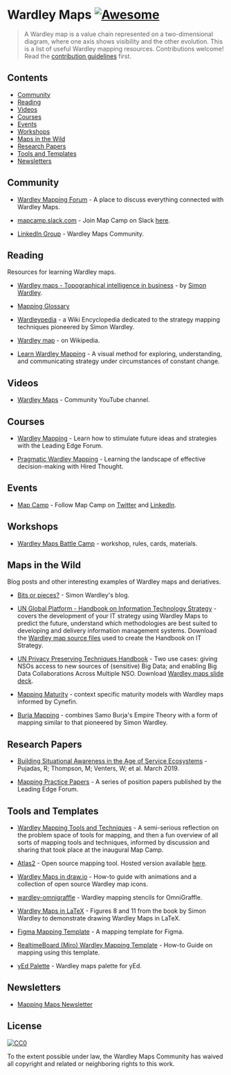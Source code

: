 # Wardley Maps  [![Awesome](https://awesome.re/badge.svg)](https://awesome.re)

> A Wardley map is a value chain represented on a two-dimensional diagram, where one axis shows visibility and the other evolution.
This is a list of useful Wardley mapping resources. Contributions welcome! Read the [contribution guidelines](contributing.md) first.

## Contents

- [Community](#community)
- [Reading](#reading)
- [Videos](#videos)
- [Courses](#courses)
- [Events](#events)
- [Workshops](#workshops)
- [Maps in the Wild](#maps-in-the-wild)
- [Research Papers](#research-papers)
- [Tools and Templates](#tools-and-templates)
- [Newsletters](#newsletters)

## Community

- [Wardley Mapping Forum](https://community.wardleymaps.com/) - A place to discuss everything connected with Wardley Maps.

- [mapcamp.slack.com](https://mapcamp.slack.com/) - Join Map Camp on Slack [here](https://map-camp-slack-invite.herokuapp.com/).

- [LinkedIn Group](https://www.linkedin.com/groups/13604539/) - Wardley Maps Community.

## Reading

Resources for learning Wardley maps.

- [Wardley maps - Topographical intelligence in business](https://medium.com/wardleymaps) - by [Simon Wardley](https://twitter.com/swardley).

- [Mapping Glossary](https://community.wardleymaps.com/t/mapping-glossary/280)

- [Wardleypedia](http://wardleypedia.org/mediawiki/index.php/Main_Page) - a Wiki Encyclopedia dedicated to the strategy mapping techniques pioneered by Simon Wardley.

- [Wardley map](https://en.wikipedia.org/wiki/Wardley_map) - on Wikipedia.

- [Learn Wardley Mapping](https://learnwardleymapping.com/) - A visual method for exploring, understanding, and communicating strategy under circumstances of constant change.

## Videos

- [Wardley Maps](https://www.youtube.com/c/WardleyMaps) - Community YouTube channel.

## Courses

- [Wardley Mapping](https://learn.leadingedgeforum.com/p/wardley-mapping/?product_id=277424) - Learn how to stimulate future ideas and strategies with the Leading Edge Forum.

- [Pragmatic Wardley Mapping](https://learn.hiredthought.com/p/wardley-mapping) - Learning the landscape of effective decision-making with Hired Thought.

## Events

- [Map Camp](https://www.map-camp.com/) - Follow Map Camp on [Twitter](https://twitter.com/map_camp) and [LinkedIn](https://www.linkedin.com/company/map-camp/).

## Workshops

- [Wardley Maps Battle Camp](https://github.com/simalexan/battlecamp) - workshop, rules, cards, materials.

## Maps in the Wild

Blog posts and other interesting examples of Wardley maps and deriatives.

- [Bits or pieces?](https://blog.gardeviance.org/) - Simon Wardley's blog.

- [UN Global Platform - Handbook on Information Technology Strategy](https://marketplace.officialstatistics.org/un-global-platform-handbook-on-information-technology-strategy) - covers the development of your IT strategy using Wardley Maps to predict the future, understand which methodologies are best suited to developing and delivery information management systems. Download the [Wardley map source files](https://marketplace.officialstatistics.org/template-wardley-maps) used to create the Handbook on IT Strategy.

- [UN Privacy Preserving Techniques Handbook](https://marketplace.officialstatistics.org/privacy-preserving-techniques-handbook) - Two use cases: giving NSOs access to new sources of (sensitive) Big Data; and enabling Big Data Collaborations Across Multiple NSO. Download [Wardley maps slide deck](https://docs.google.com/presentation/d/1hIcTcwp7SEnh3SEfRCiJ7SDPZGeFRWLhzHYDDkSfKTc).

- [Mapping Maturity](https://maturitymapping.com/) - context specific maturity models with Wardley maps informed by Cynefin.

- [Burja Mapping](https://medium.com/@tasshin/why-map-power-e97969527d57) - combines Samo Burja's Empire Theory with a form of mapping similar to that pioneered by Simon Wardley.

## Research Papers

- [Building Situational Awareness in the Age of Service Ecosystems](https://ore.exeter.ac.uk/repository/handle/10871/36643) - Pujadas, R; Thompson, M; Venters, W; et al. March 2019.

- [Mapping Practice Papers](https://leadingedgeforum.com/research/?term=mapping&type=Position+Paper) - A series of position papers published by the Leading Edge Forum.

## Tools and Templates

- [Wardley Mapping Tools and Techniques](https://hiredthought.com/2017/10/11/wardley-mapping-tools-and-techniques/) - A semi-serious reflection on the problem space of tools for mapping, and then a fun overview of all sorts of mapping tools and techniques, informed by discussion and sharing that took place at the inaugural Map Camp.

- [Atlas2](https://github.com/LeadingEdgeForum/atlas2) - Open source mapping tool. Hosted version available [here](https://atlas2.wardleymaps.com/).

- [Wardley Maps in draw.io](https://juliusgamanyi.com/2019/03/25/wardley-maps-in-drawio/) - How-to guide with animations and a collection of open source Wardley map icons.

- [wardley-omnigraffle](https://github.com/harrylove/wardley-omnigraffle) - Wardley mapping stencils for OmniGraffle.

- [Wardley Maps in LaTeX](https://github.com/latticecut/Wardley_Chapter2_Finding_a_path) - Figures 8 and 11 from the book by Simon Wardley to demonstrate drawing Wardley Maps in LaTeX.

- [Figma Mapping Template](https://community.wardleymaps.com/t/figma-mapping-template/487) - A mapping template for Figma.

- [RealtimeBoard (Miro) Wardley Mapping Template](https://miro.com/blog/wardley-maps-whiteboard-canvas/) - How-to Guide on mapping using this template.

- [yEd Palette](https://github.com/colugo/yed-wardley) - Wardley maps palette for yEd.

## Newsletters

- [Mapping Maps Newsletter](https://twitter.com/MappingMapsNews)

## License

[![CC0](https://mirrors.creativecommons.org/presskit/buttons/88x31/svg/cc-zero.svg)](https://creativecommons.org/publicdomain/zero/1.0)

To the extent possible under law, the Wardley Maps Community has waived all copyright and related or neighboring rights to this work.

